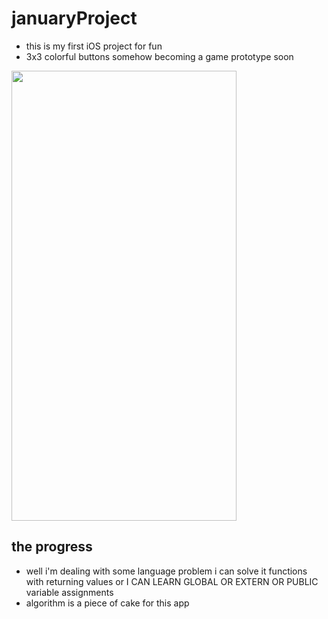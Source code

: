 
# januaryProject
- this is my first iOS project for fun 
- 3x3 colorful buttons somehow becoming a game prototype soon


<img src="https://user-images.githubusercontent.com/12706312/211168588-0f341479-8f78-4541-9008-80538102bd38.png" width="360" height="720">

## the progress
- well i'm dealing with some language problem i can solve it functions with returning values or I CAN LEARN GLOBAL OR EXTERN OR PUBLIC variable assignments
- algorithm is a piece of cake for this app
